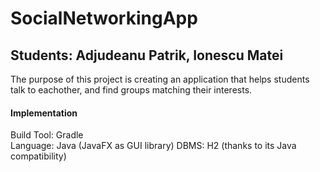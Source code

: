 # SocialNetworkingApp
## Students: Adjudeanu Patrik, Ionescu Matei

The purpose of this project is creating an application that helps students talk to eachother, and find groups matching their interests.

#### Implementation
Build Tool: Gradle  
Language: Java (JavaFX as GUI library) 
DBMS: H2 (thanks to its Java compatibility)  
